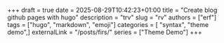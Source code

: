 +++ 
draft = true
date = 2025-08-29T10:42:23+01:00
title = "Create blog github pages with hugo"
description = "trv"
slug = "rv"
authors = ["erf"]
tags = ["hugo",
    "markdown",
    "emoji"]
categories = [   "syntax",
    "theme demo",]
externalLink = "/posts/firs/"
series = ["Theme Demo"]
+++


